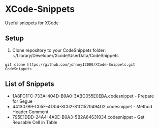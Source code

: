 # XCode-Snippets
Useful snippets for XCode

## Setup

1. Clone repository to your CodeSnippets folder: ~/Library/Developer/Xcode/UserData/CodeSnippets

```console
git clone https://github.com/johnny12000/XCode-Snippets.git CodeSnippets
```

## List of Snippets

- 1A8FC1FC-733A-404D-B9A0-3ABC055E0EBA.codesnippet - Prepare for Segue
- 441307B9-C05F-4D04-8C02-81C1520494D2.codesnippet - Method Header Comment
- 795E1DDD-24A4-4A0E-B0A3-5B2A64631034.codesnippet - Get Reusable Cell in Table
